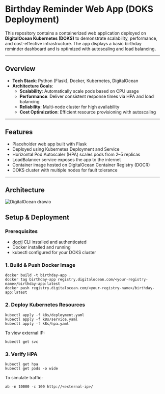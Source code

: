 # Birthday Reminder Web App (DOKS Deployment)

This repository contains a containerized web application deployed on **DigitalOcean Kubernetes (DOKS)** to demonstrate scalability, performance, and cost-effective infrastructure. The app displays a basic birthday reminder dashboard and is optimized with autoscaling and load balancing.

---

## Overview

- **Tech Stack**: Python (Flask), Docker, Kubernetes, DigitalOcean
- **Architecture Goals**:
  - **Scalability**: Automatically scale pods based on CPU usage
  - **Performance**: Deliver consistent response times via HPA and load balancing
  - **Reliability**: Multi-node cluster for high availability
  - **Cost Optimization**: Efficient resource provisioning with autoscaling

---

## Features

- Placeholder web app built with Flask
- Deployed using Kubernetes Deployment and Service
- Horizontal Pod Autoscaler (HPA) scales pods from 2–5 replicas
- LoadBalancer service exposes the app to the internet
- Container image hosted on DigitalOcean Container Registry (DOCR)
- DOKS cluster with multiple nodes for fault tolerance

---

## Architecture

![DigitalOcean drawio](https://github.com/user-attachments/assets/1c207a07-de36-49be-be2d-6df0906f98d6)

## Setup & Deployment

### Prerequisites

- [doctl](https://docs.digitalocean.com/reference/doctl/) CLI installed and authenticated
- Docker installed and running
- kubectl configured for your DOKS cluster

### 1. Build & Push Docker Image

```
docker build -t birthday-app .
docker tag birthday-app registry.digitalocean.com/<your-registry-name>/birthday-app:latest
docker push registry.digitalocean.com/<your-registry-name>/birthday-app:latest
```

### 2. Deploy Kubernetes Resources
```
kubectl apply -f k8s/deployment.yaml
kubectl apply -f k8s/service.yaml
kubectl apply -f k8s/hpa.yaml
```

To view external IP:
```
kubectl get svc
```

### 3. Verify HPA
```
kubectl get hpa
kubectl get pods -o wide
```

To simulate traffic:
```
ab -n 10000 -c 100 http://<external-ip>/
```
